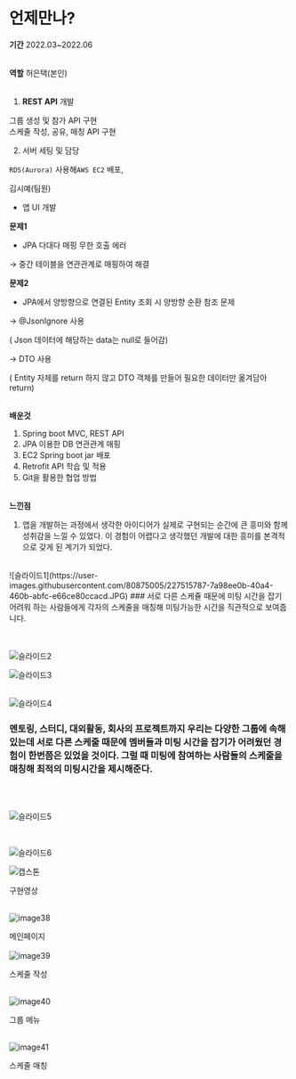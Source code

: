 # 언제만나?


**기간**
2022.03~2022.06 <br><br>

**역할**
허은택(본인)<br><br>

1. **REST API** 개발

  그룹 생성 및 참가 API 구현<br>
  스케줄 작성, 공유, 매칭 API 구현

2. 서버 세팅 및 담당

  `RDS(Aurora)` 사용해`AWS EC2` 배포, 

김시예(팀원)

- 앱 UI 개발<br>

**문제1**
 - JPA 다대다 매핑 무한 호출 에러

→ 중간 테이블을 연관관계로 매핑하여 해결<br>


**문제2**
- JPA에서 양방향으로 연결된 Entity 조회 시 양방향 순환 참조 문제

→ @JsonIgnore 사용  

( Json 데이터에 해당하는 data는 null로 들어감)

→ DTO 사용 

( Entity 자체를 return 하지 않고 DTO 객체를 만들어 필요한 데이터만 옮겨담아 return) <br><br>

**배운것**
1. Spring boot MVC, REST API
2. JPA 이용한 DB 연관관계 매핑
3. EC2 Spring boot jar 배포
4. Retrofit API 학습 및 적용
5. Git을 활용한 협업 방법
<br><br>

**느낀점**
1. 앱을 개발하는 과정에서 생각한 아이디어가 실제로 구현되는 순간에 큰 흥미와 함께 성취감을 느낄 수 있었다. 이 경험이 어렵다고 생각했던 개발에 대한 흥미를 본격적으로 갖게 된 계기가 되었다.
<br>
![슬라이드1](https://user-images.githubusercontent.com/80875005/227515787-7a98ee0b-40a4-460b-abfc-e66ce80ccacd.JPG)
### 서로 다른 스케쥴 때문에 미팅 시간을 잡기 어려워 하는 사람들에게 각자의 스케줄을 매칭해 미팅가능한 시간을 직관적으로 보여줍니다.
<br/> <br/><br>

![슬라이드2](https://user-images.githubusercontent.com/80875005/227515788-2e897452-920c-4f72-8113-4b282af2de2a.JPG)
<br/>

![슬라이드3](https://user-images.githubusercontent.com/80875005/227515791-e0aee72f-9e12-456d-a67b-8a58536cf574.JPG)
<br/> <br/>

![슬라이드4](https://user-images.githubusercontent.com/80875005/227515793-30722de4-73a8-4eb3-80ba-e7df983bc63a.JPG)
### 멘토링, 스터디, 대외활동, 회사의 프로젝트까지 우리는 다양한 그룹에 속해 있는데 서로 다른 스케줄 때문에 멤버들과 미팅 시간을 잡기가 어려웠던 경험이 한번쯤은 있었을 것이다. 그럴 때 미팅에 참여하는 사람들의 스케줄을 매칭해 최적의 미팅시간을 제시해준다.
<br/><br/>

![슬라이드5](https://user-images.githubusercontent.com/80875005/227515796-88a2a20c-181e-426e-8413-bbab0187fb6f.JPG)


<br/>

![슬라이드6](https://user-images.githubusercontent.com/80875005/227515798-0e6fc3d6-0cdc-49ca-9e83-acc2e7a24c05.JPG)



![캡스톤](https://user-images.githubusercontent.com/80875005/227667478-32a4c00f-e60a-4f20-b8e2-6e20d7dc7f70.gif)

구현영상
<br/><br/>

![image38](https://user-images.githubusercontent.com/80875005/227517134-22e6d198-2c79-431a-a560-d56cb1a10c5c.png)
<br/>

메인페이지
<br/><br/>
![image39](https://user-images.githubusercontent.com/80875005/227517142-d6f5369b-bfd2-4e3e-b1a0-4b0341f57a60.png)

스케줄 작성
<br/><br/>

![image40](https://user-images.githubusercontent.com/80875005/227517144-b64ee465-b54f-4c72-854e-6aedcefeb996.png)

그룹 메뉴
<br/><br/>


![image41](https://user-images.githubusercontent.com/80875005/227517151-ec294179-3e6f-48cb-bbbf-ca34dd472c02.png)

스케줄 매칭
